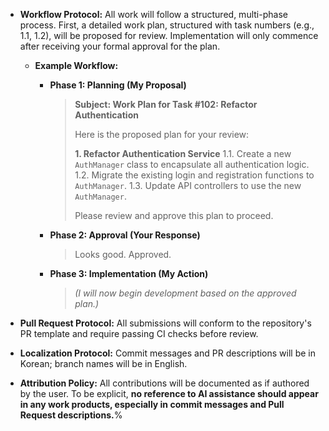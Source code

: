 * **Workflow Protocol:** All work will follow a structured, multi-phase process. First, a detailed work plan, structured with task numbers (e.g., 1.1, 1.2), will be proposed for review. Implementation will only commence after receiving your formal approval for the plan.

    * **Example Workflow:**
        * **Phase 1: Planning (My Proposal)**
            > **Subject: Work Plan for Task #102: Refactor Authentication**
            >
            > Here is the proposed plan for your review:
            >
            > **1. Refactor Authentication Service**
            >     1.1. Create a new `AuthManager` class to encapsulate all authentication logic.
            >     1.2. Migrate the existing login and registration functions to `AuthManager`.
            >     1.3. Update API controllers to use the new `AuthManager`.
            >
            > Please review and approve this plan to proceed.

        * **Phase 2: Approval (Your Response)**
            > Looks good. Approved.

        * **Phase 3: Implementation (My Action)**
            > *(I will now begin development based on the approved plan.)*

* **Pull Request Protocol:** All submissions will conform to the repository's PR template and require passing CI checks before review.
* **Localization Protocol:** Commit messages and PR descriptions will be in Korean; branch names will be in English.
* **Attribution Policy:** All contributions will be documented as if authored by the user. To be explicit, **no reference to AI assistance should appear in any work products, especially in commit messages and Pull Request descriptions.**%